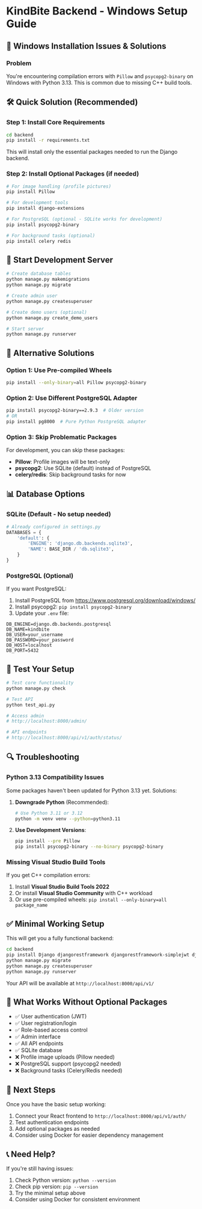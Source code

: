 # KindBite Backend - Windows Setup Guide

## 🚨 Windows Installation Issues & Solutions

### Problem
You're encountering compilation errors with `Pillow` and `psycopg2-binary` on Windows with Python 3.13. This is common due to missing C++ build tools.

## 🛠️ Quick Solution (Recommended)

### Step 1: Install Core Requirements
```bash
cd backend
pip install -r requirements.txt
```

This will install only the essential packages needed to run the Django backend.

### Step 2: Install Optional Packages (if needed)
```bash
# For image handling (profile pictures)
pip install Pillow

# For development tools
pip install django-extensions

# For PostgreSQL (optional - SQLite works for development)
pip install psycopg2-binary

# For background tasks (optional)
pip install celery redis
```

## 🚀 Start Development Server

```bash
# Create database tables
python manage.py makemigrations
python manage.py migrate

# Create admin user
python manage.py createsuperuser

# Create demo users (optional)
python manage.py create_demo_users

# Start server
python manage.py runserver
```

## 🔧 Alternative Solutions

### Option 1: Use Pre-compiled Wheels
```bash
pip install --only-binary=all Pillow psycopg2-binary
```

### Option 2: Use Different PostgreSQL Adapter
```bash
pip install psycopg2-binary==2.9.3  # Older version
# OR
pip install pg8000  # Pure Python PostgreSQL adapter
```

### Option 3: Skip Problematic Packages
For development, you can skip these packages:
- **Pillow**: Profile images will be text-only
- **psycopg2**: Use SQLite (default) instead of PostgreSQL
- **celery/redis**: Skip background tasks for now

## 📊 Database Options

### SQLite (Default - No setup needed)
```python
# Already configured in settings.py
DATABASES = {
    'default': {
        'ENGINE': 'django.db.backends.sqlite3',
        'NAME': BASE_DIR / 'db.sqlite3',
    }
}
```

### PostgreSQL (Optional)
If you want PostgreSQL:
1. Install PostgreSQL from https://www.postgresql.org/download/windows/
2. Install psycopg2: `pip install psycopg2-binary`
3. Update your `.env` file:
```env
DB_ENGINE=django.db.backends.postgresql
DB_NAME=kindbite
DB_USER=your_username
DB_PASSWORD=your_password
DB_HOST=localhost
DB_PORT=5432
```

## 🧪 Test Your Setup

```bash
# Test core functionality
python manage.py check

# Test API
python test_api.py

# Access admin
# http://localhost:8000/admin/

# API endpoints
# http://localhost:8000/api/v1/auth/status/
```

## 🔍 Troubleshooting

### Python 3.13 Compatibility Issues
Some packages haven't been updated for Python 3.13 yet. Solutions:

1. **Downgrade Python** (Recommended):
   ```bash
   # Use Python 3.11 or 3.12
   python -m venv venv --python=python3.11
   ```

2. **Use Development Versions**:
   ```bash
   pip install --pre Pillow
   pip install psycopg2-binary --no-binary psycopg2-binary
   ```

### Missing Visual Studio Build Tools
If you get C++ compilation errors:

1. Install **Visual Studio Build Tools 2022**
2. Or install **Visual Studio Community** with C++ workload
3. Or use pre-compiled wheels: `pip install --only-binary=all package_name`

## ✅ Minimal Working Setup

This will get you a fully functional backend:

```bash
cd backend
pip install Django djangorestframework djangorestframework-simplejwt django-cors-headers python-decouple
python manage.py migrate
python manage.py createsuperuser
python manage.py runserver
```

Your API will be available at `http://localhost:8000/api/v1/`

## 🎯 What Works Without Optional Packages

- ✅ User authentication (JWT)
- ✅ User registration/login
- ✅ Role-based access control
- ✅ Admin interface
- ✅ All API endpoints
- ✅ SQLite database
- ❌ Profile image uploads (Pillow needed)
- ❌ PostgreSQL support (psycopg2 needed)
- ❌ Background tasks (Celery/Redis needed)

## 🚀 Next Steps

Once you have the basic setup working:
1. Connect your React frontend to `http://localhost:8000/api/v1/auth/`
2. Test authentication endpoints
3. Add optional packages as needed
4. Consider using Docker for easier dependency management

## 📞 Need Help?

If you're still having issues:
1. Check Python version: `python --version`
2. Check pip version: `pip --version`
3. Try the minimal setup above
4. Consider using Docker for consistent environment

